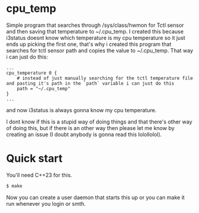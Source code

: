 # cpu_temp

Simple program that searches through /sys/class/hwmon for Tctl sensor and then saving that temperature to ~/.cpu_temp. I created this because i3status doesnt know which temperature is my cpu temperature so it just ends up picking the first one, that's why i created this program that searches for tctl sensor path and copies the value to ~/.cpu_temp. That way i can just do this:

```
...
cpu_temperature 0 {
    # instead of just manually searching for the tctl temperature file and pasting it's path in the `path` variable i can just do this
    path = "~/.cpu_temp"
}
...
```

and now i3status is always gonna know my cpu temperature.

I dont know if this is a stupid way of doing things and that there's other way of doing this, but if there is an other way then please let me know by creating an issue (I doubt anybody is gonna read this lolollolol).

# Quick start
You'll need C++23 for this.
```sh
$ make
```

Now you can create a user daemon that starts this up or you can make it run whenever you login or smth.
